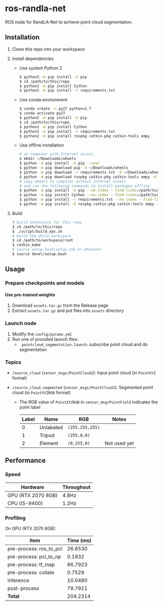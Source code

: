 # ros-randla-net
ROS node for RandLA-Net to achieve point cloud segmentation.


## Installation

1. Clone this repo into your workspace

2. Install dependencies

   - Use system Python 2

     ```bash
     $ python2 -m pip install -U pip
     $ cd /path/to/this/repo
     $ python2 -m pip install Cython
     $ python2 -m pip install -r requirements.txt
     ```

   - Use conda environment

     ```bash
     $ conda create -n py27 python=2.7
     $ conda activate py27
     $ python2 -m pip install -U pip
     $ cd /path/to/this/repo
     $ python2 -m pip install Cython
     $ python2 -m pip install -r requirements.txt
     $ python2 -m pip install rospkg catkin-pkg catkin-tools empy
     ```

   - Use offline installation

      ```bash
      # on computer with Internet access
      $ mkdir ~/Downloads/wheels
      $ python -m pip install -U pip --user
      $ python -m pip download pip -d ~/Downloads/wheels
      $ python -m pip download -r requirements.txt -d ~/Downloads/wheels
      $ python -m pip download rospkg catkin-pkg catkin-tools empy -d ~/Downloads/wheels
      # copy wheels to computer without Internet access
      # and run the following commands to install packages offline
      $ python -m pip install -U pip --no-index --find-links=/path/to/wheels --user
      $ python -m pip install Cython --no-index --find-links=/path/to/wheels --user
      $ python -m pip install -r requirements.txt --no-index --find-links=/path/to/wheels --user
      $ python -m pip install -U rospkg catkin-pkg catkin-tools empy --no-index --find-links=/path/to/wheels --user
      ```

3. Build

   ```bash
   # build extensions for this repo
   $ cd /path/to/this/repo
   $ ./script/build_ops.sh
   # build the whole workspace
   $ cd /path/to/workspace/root
   $ catkin_make
   # source setup.bash/setup.zsh or whatever
   $ source devel/setup.bash
   ```

## Usage

### Prepare checkpoints and models

#### Use pre-trained weights

1. Download `assets.tar.gz` from the Release page
2. Extract `assets.tar.gz` and put files into `assets` directory

### Launch node

1. Modify the `config/params.yml`
2. Run one of provided launch files:
   - ` pointcloud_segmentation.launch`: subscribe point cloud and do segmentation

### Topics

- `/source_cloud` (`sensor_msgs/PointCloud2`): Input point cloud (in `PointXYZ` format)

- `/source_cloud_segmented` (`sensor_msgs/PointCloud2`): Segmented point cloud (in `PointXYZRGB` format)

  - The RGB value of ``PointXYZRGB`` in `sensor_msg/PointField` indicates the point label

    | Label | Name      | RGB             | Notes        |
    | ----- | --------- | --------------- | ------------ |
    | 0     | Unlabeled | `(255,255,255)` |              |
    | 1     | Tripod    | `(255,0,0)`     |              |
    | 2     | Element   | `(0,255,0)`     | Not used yet |

## Performance

### Speed

| Hardware           | Throughout |
| ------------------ | ---------- |
| GPU (RTX 2070 8GB) | 4.8Hz      |
| CPU (i5-9400)      | 1.2Hz      |

### Profiling

On GPU (RTX 2070 8GB):

| Item                    | Time (ms) |
| ----------------------- | --------- |
| pre-process: ros_to_pcl | 26.6530   |
| pre-process: pcl_to_np  | 0.1932    |
| pre-process: tf_map     | 86.7923   |
| pre-process: collate    | 0.7529    |
| inference               | 10.0480   |
| post-process            | 79.7921   |
| **Total**               | 204.2314  |

